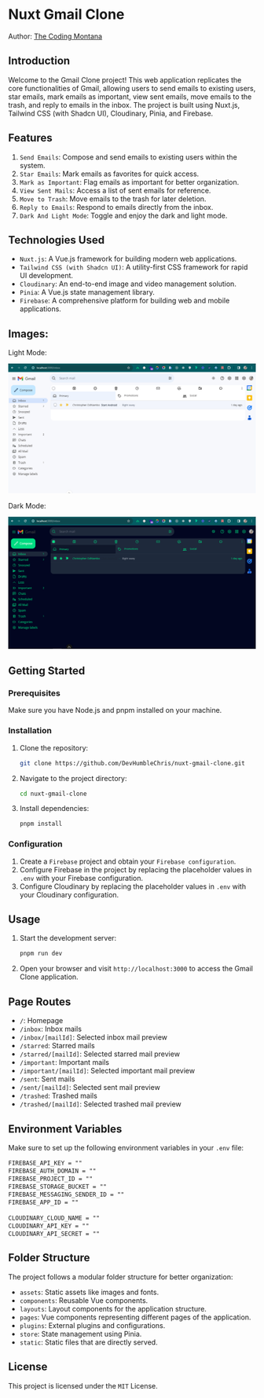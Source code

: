 # Nuxt Gmail Clone

Author: [The Coding Montana](https://the-coding-montana.vercel.app)

## Introduction

Welcome to the Gmail Clone project! This web application replicates the core functionalities of Gmail, allowing users to send emails to existing users, star emails, mark emails as important, view sent emails, move emails to the trash, and reply to emails in the inbox. The project is built using Nuxt.js, Tailwind CSS (with Shadcn UI), Cloudinary, Pinia, and Firebase.

## Features

1. `Send Emails`: Compose and send emails to existing users within the system.
2. `Star Emails`: Mark emails as favorites for quick access.
3. `Mark as Important`: Flag emails as important for better organization.
4. `View Sent Mails`: Access a list of sent emails for reference.
5. `Move to Trash`: Move emails to the trash for later deletion.
6. `Reply to Emails`: Respond to emails directly from the inbox.
7. `Dark And Light Mode`: Toggle and enjoy the dark and light mode.

## Technologies Used

- `Nuxt.js`: A Vue.js framework for building modern web applications.
- `Tailwind CSS (with Shadcn UI)`: A utility-first CSS framework for rapid UI development.
- `Cloudinary`: An end-to-end image and video management solution.
- `Pinia`: A Vue.js state management library.
- `Firebase`: A comprehensive platform for building web and mobile applications.

## Images:

Light Mode:

![Nuxt Gmail Clone Light Mode](./public/images/light-mode.png)

Dark Mode:

![Nuxt Gmail Clone Dark Mode](./public/images/dark-mode.png)

## Getting Started

### Prerequisites

Make sure you have Node.js and pnpm installed on your machine.

### Installation

1.  Clone the repository:

    ```bash
    git clone https://github.com/DevHumbleChris/nuxt-gmail-clone.git
    ```

2.  Navigate to the project directory:

    ```bash
    cd nuxt-gmail-clone
    ```

3.  Install dependencies:

    ```bash
    pnpm install
    ```

### Configuration

1.  Create a `Firebase` project and obtain your `Firebase configuration`.
2.  Configure Firebase in the project by replacing the placeholder values in `.env` with your Firebase configuration.
3.  Configure Cloudinary by replacing the placeholder values in `.env` with your Cloudinary configuration.

## Usage

1.  Start the development server:

    ```bash
    pnpm run dev
    ```

2.  Open your browser and visit `http://localhost:3000` to access the Gmail Clone application.

## Page Routes

- `/`: Homepage
- `/inbox`: Inbox mails
- `/inbox/[mailId]`: Selected inbox mail preview
- `/starred`: Starred mails
- `/starred/[mailId]`: Selected starred mail preview
- `/important`: Important mails
- `/important/[mailId]`: Selected important mail preview
- `/sent`: Sent mails
- `/sent/[mailId]`: Selected sent mail preview
- `/trashed`: Trashed mails
- `/trashed/[mailId]`: Selected trashed mail preview

## Environment Variables

Make sure to set up the following environment variables in your `.env` file:

```env
FIREBASE_API_KEY = ""
FIREBASE_AUTH_DOMAIN = ""
FIREBASE_PROJECT_ID = ""
FIREBASE_STORAGE_BUCKET = ""
FIREBASE_MESSAGING_SENDER_ID = ""
FIREBASE_APP_ID = ""

CLOUDINARY_CLOUD_NAME = ""
CLOUDINARY_API_KEY = ""
CLOUDINARY_API_SECRET = ""
```

## Folder Structure

The project follows a modular folder structure for better organization:

- `assets`: Static assets like images and fonts.
- `components`: Reusable Vue components.
- `layouts`: Layout components for the application structure.
- `pages`: Vue components representing different pages of the application.
- `plugins`: External plugins and configurations.
- `store`: State management using Pinia.
- `static`: Static files that are directly served.

## License

This project is licensed under the `MIT` License.
